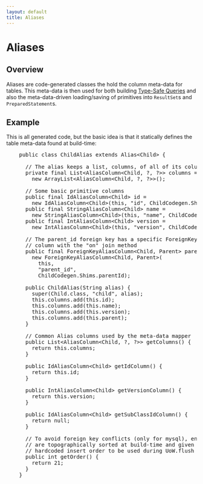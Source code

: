 ```yaml
---
layout: default
title: Aliases
---
```


Aliases
=======

Overview
--------

Aliases are code-generated classes the hold the column meta-data for tables. This meta-data is then used for both building [Type-Safe Queries](typeSafeQueries.html) and also the meta-data-driven loading/saving of primitives into `ResultSet`s and `PreparedStatement`s.

Example
-------

This is all generated code, but the basic idea is that it statically defines the table meta-data found at build-time:

<pre name="code" class="java">
    public class ChildAlias extends Alias&lt;Child&gt; {

      // The alias keeps a list, columns, of all of its columns
      private final List&lt;AliasColumn&lt;Child, ?, ?&gt;&gt; columns =
        new ArrayList&lt;AliasColumn&lt;Child, ?, ?&gt;&gt;();

      // Some basic primitive columns
      public final IdAliasColumn&lt;Child&gt; id =
        new IdAliasColumn&lt;Child&gt;(this, "id", ChildCodegen.Shims.id);
      public final StringAliasColumn&lt;Child&gt; name =
        new StringAliasColumn&lt;Child&gt;(this, "name", ChildCodegen.Shims.name);
      public final IntAliasColumn&lt;Child&gt; version =
        new IntAliasColumn&lt;Child&gt;(this, "version", ChildCodegen.Shims.version);

      // The parent_id foreign key has a specific ForeignKeyAliasColumn
      // column with the "on" join method
      public final ForeignKeyAliasColumn&lt;Child, Parent&gt; parent =
        new ForeignKeyAliasColumn&lt;Child, Parent&gt;(
          this,
          "parent_id",
          ChildCodegen.Shims.parentId);

      public ChildAlias(String alias) {
        super(Child.class, "child", alias);
        this.columns.add(this.id);
        this.columns.add(this.name);
        this.columns.add(this.version);
        this.columns.add(this.parent);
      }

      // Common Alias columns used by the meta-data mapper
      public List&lt;AliasColumn&lt;Child, ?, ?&gt;&gt; getColumns() {
        return this.columns;
      }

      public IdAliasColumn&lt;Child&gt; getIdColumn() {
        return this.id;
      }

      public IntAliasColumn&lt;Child&gt; getVersionColumn() {
        return this.version;
      }

      public IdAliasColumn&lt;Child&gt; getSubClassIdColumn() {
        return null;
      }

      // To avoid foreign key conflicts (only for mysql), entities
      // are topographically sorted at build-time and given a
      // hardcoded insert order to be used during UoW.flush
      public int getOrder() {
        return 21;
      }
    }
</pre>

